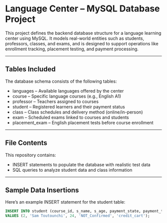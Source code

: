 # Language Center – MySQL Database Project

This project defines the backend database structure for a language learning center using MySQL. It models real-world entities such as students, professors, classes, and exams, and is designed to support operations like enrollment tracking, placement testing, and payment processing.

---

## Tables Included

The database schema consists of the following tables:

- languages – Available languages offered by the center  
- course – Specific language courses (e.g., English A1)  
- professor – Teachers assigned to courses  
- student – Registered learners and their payment status  
- class – Class schedules and delivery method (online/in-person)  
- exam – Scheduled exams linked to courses and students  
- placement_exam – English placement tests before course enrollment

---

## File Contents

This repository contains:

- INSERT statements to populate the database with realistic test data
- SQL queries to analyze student data and class information

---

## Sample Data Insertions

Here’s an example INSERT statement for the student table:

```sql
INSERT INTO student (course_id, s_name, s_age, payment_state, payment_type)
VALUES (2, 'Sam Toutounchi', 24, 'NOT_Confirmed', 'credit_cart');



